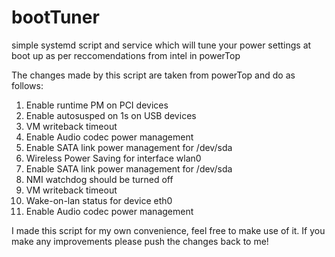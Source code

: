 bootTuner
=========

simple systemd script and service which will tune your power settings at boot up as per reccomendations from intel in powerTop

The changes made by this script are taken from powerTop and do as follows:

1. Enable runtime PM on PCI devices
2. Enable autosusped on 1s on USB devices
3. VM writeback timeout  
4. Enable Audio codec power management   
5. Enable SATA link power management for /dev/sda
6. Wireless Power Saving for interface wlan0     
7. Enable SATA link power management for /dev/sda
8. NMI watchdog should be turned off     
9. VM writeback timeout  
10. Wake-on-lan status for device eth0    
11. Enable Audio codec power management

I made this script for my own convenience, feel free to make use of it. If you make any improvements please push the changes back to me!
